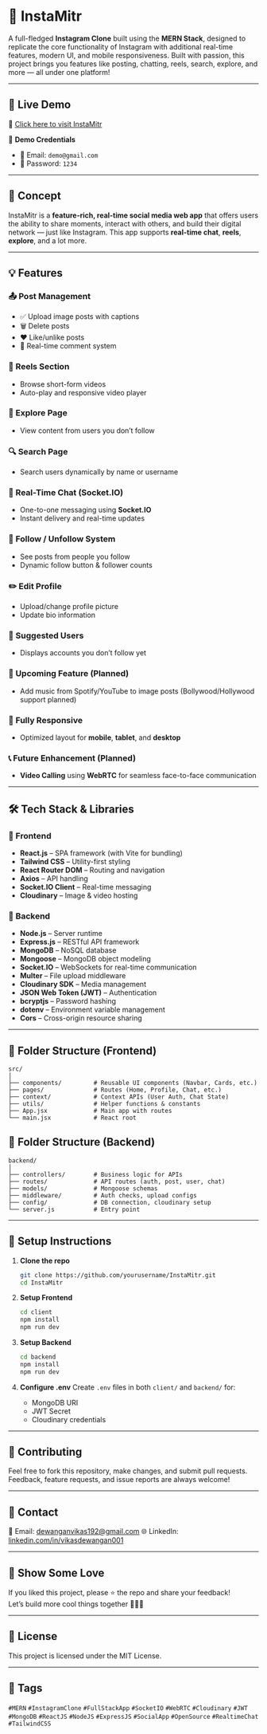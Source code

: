 
# 📸 InstaMitr

A full-fledged **Instagram Clone** built using the **MERN Stack**, designed to replicate the core functionality of Instagram with additional real-time features, modern UI, and mobile responsiveness. Built with passion, this project brings you features like posting, chatting, reels, search, explore, and more — all under one platform!

---

## 🚀 Live Demo

🔗 [Click here to visit InstaMitr](https://instamitr-deploy-1.onrender.com)

🧪 **Demo Credentials**  
- 📧 Email: `demo@gmail.com`  
- 🔐 Password: `1234`

---

## 🧠 Concept

InstaMitr is a **feature-rich, real-time social media web app** that offers users the ability to share moments, interact with others, and build their digital network — just like Instagram. This app supports **real-time chat**, **reels**, **explore**, and a lot more.

---

## 💡 Features

### 📤 Post Management
- ✅ Upload image posts with captions
- 🗑️ Delete posts
- ❤️ Like/unlike posts
- 💬 Real-time comment system

### 🎥 Reels Section
- Browse short-form videos
- Auto-play and responsive video player

### 🧭 Explore Page
- View content from users you don’t follow

### 🔍 Search Page
- Search users dynamically by name or username

### 💬 Real-Time Chat (Socket.IO)
- One-to-one messaging using **Socket.IO**
- Instant delivery and real-time updates

### 👥 Follow / Unfollow System
- See posts from people you follow
- Dynamic follow button & follower counts

### ✏️ Edit Profile
- Upload/change profile picture
- Update bio information

### 🧠 Suggested Users
- Displays accounts you don’t follow yet

### 🎵 Upcoming Feature (Planned)
- Add music from Spotify/YouTube to image posts (Bollywood/Hollywood support planned)

### 📱 Fully Responsive
- Optimized layout for **mobile**, **tablet**, and **desktop**

### 📞 Future Enhancement (Planned)
- **Video Calling** using **WebRTC** for seamless face-to-face communication

---

## 🛠️ Tech Stack & Libraries

### 🔗 Frontend
- **React.js** – SPA framework (with Vite for bundling)
- **Tailwind CSS** – Utility-first styling
- **React Router DOM** – Routing and navigation
- **Axios** – API handling
- **Socket.IO Client** – Real-time messaging
- **Cloudinary** – Image & video hosting

### 🧠 Backend
- **Node.js** – Server runtime
- **Express.js** – RESTful API framework
- **MongoDB** – NoSQL database
- **Mongoose** – MongoDB object modeling
- **Socket.IO** – WebSockets for real-time communication
- **Multer** – File upload middleware
- **Cloudinary SDK** – Media management
- **JSON Web Token (JWT)** – Authentication
- **bcryptjs** – Password hashing
- **dotenv** – Environment variable management
- **Cors** – Cross-origin resource sharing

---

## 📂 Folder Structure (Frontend)
```
src/
│
├── components/         # Reusable UI components (Navbar, Cards, etc.)
├── pages/              # Routes (Home, Profile, Chat, etc.)
├── context/            # Context APIs (User Auth, Chat State)
├── utils/              # Helper functions & constants
├── App.jsx             # Main app with routes
└── main.jsx            # React root
```

## 📂 Folder Structure (Backend)
```
backend/
│
├── controllers/        # Business logic for APIs
├── routes/             # API routes (auth, post, user, chat)
├── models/             # Mongoose schemas
├── middleware/         # Auth checks, upload configs
├── config/             # DB connection, cloudinary setup
└── server.js           # Entry point
```

---

## 🧪 Setup Instructions

1. **Clone the repo**
   ```bash
   git clone https://github.com/yourusername/InstaMitr.git
   cd InstaMitr
   ```

2. **Setup Frontend**
   ```bash
   cd client
   npm install
   npm run dev
   ```

3. **Setup Backend**
   ```bash
   cd backend
   npm install
   npm run dev
   ```

4. **Configure .env**
   Create `.env` files in both `client/` and `backend/` for:
   - MongoDB URI
   - JWT Secret
   - Cloudinary credentials

---

## 🤝 Contributing

Feel free to fork this repository, make changes, and submit pull requests. Feedback, feature requests, and issue reports are always welcome!

---

## 📩 Contact

📧 Email: dewanganvikas192@gmail.com 
🌐 LinkedIn: [linkedin.com/in/vikasdewangan001](https://www.linkedin.com/in/vikasdewangan001/)

---

## 🌟 Show Some Love

If you liked this project, please ⭐ the repo and share your feedback!  
Let’s build more cool things together 👨‍💻💬

---

## 📌 License

This project is licensed under the MIT License.

---

## 🔖 Tags

`#MERN` `#InstagramClone` `#FullStackApp` `#SocketIO` `#WebRTC` `#Cloudinary` `#JWT` `#MongoDB` `#ReactJS` `#NodeJS` `#ExpressJS` `#SocialApp` `#OpenSource` `#RealtimeChat` `#TailwindCSS`
